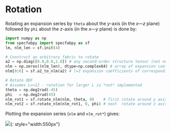 # Rotation

Rotating an expansion series by `theta` about the $y$-axis (in the $x$&mdash;$z$ plane) followed by `phi` about the $z$-axis (in the $x$&mdash;$y$ plane) is done by:

```python
import numpy as np
from specfabpy import specfabpy as sf
lm, nlm_len = sf.init(4) 

# Construct an arbitrary fabric to rotate
a2 = np.diag([0.0,0.0,1.0]) # any second-order structure tensor (not necessarily diagonal)
nlm = np.zeros((nlm_len), dtype=np.complex64) # array of expansion coefficients
nlm[0:6] = sf.a2_to_nlm(a2) # l=2 expansion coefficients of corresponding ODF (normalized)

# Rotate ODF
# Assumes L=<12 - rotation for larger L is *not* implemented
theta = np.deg2rad(-45) 
phi   = np.deg2rad(45)
nlm_rot1 = sf.rotate_nlm(nlm, theta, 0)    # first rotate around y axis in x-z plane
nlm_rot2 = sf.rotate_nlm(nlm_rot1, 0, phi) # next  rotate around z axis in x-y plane 
```

Plotting the expansion series (`nlm` and `nlm_rot*`) gives:

![](https://github.com/nicholasmr/specfab/raw/main/tests/wigner-d-rotation-test/wigner-d-rotation-test.png){: style="width:550px"}
